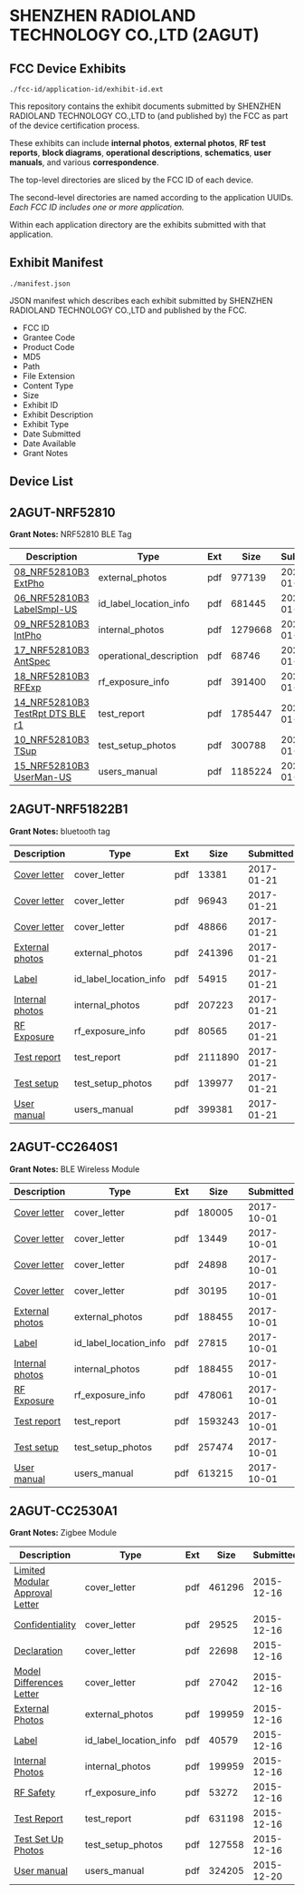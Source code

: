 # SHENZHEN RADIOLAND TECHNOLOGY CO.,LTD (2AGUT)
## FCC Device Exhibits

```
./fcc-id/application-id/exhibit-id.ext
```

This repository contains the exhibit documents submitted by SHENZHEN RADIOLAND TECHNOLOGY CO.,LTD to (and published by) the FCC as part of the device certification process.

These exhibits can include **internal photos**, **external photos**, **RF test reports**, **block diagrams**, **operational descriptions**, **schematics**, **user manuals**, and various **correspondence**.

The top-level directories are sliced by the FCC ID of each device.

The second-level directories are named according to the application UUIDs. *Each FCC ID includes one or more application.*

Within each application directory are the exhibits submitted with that application. 

## Exhibit Manifest

```
./manifest.json
```

JSON manifest which describes each exhibit submitted by SHENZHEN RADIOLAND TECHNOLOGY CO.,LTD and published by the FCC.

- FCC ID
- Grantee Code
- Product Code
- MD5
- Path
- File Extension
- Content Type
- Size
- Exhibit ID
- Exhibit Description
- Exhibit Type
- Date Submitted
- Date Available
- Grant Notes

## Device List
## 2AGUT-NRF52810
**Grant Notes:** NRF52810 BLE Tag

| Description | Type | Ext | Size | Submitted | Available |
| ----------- | ---- | --- | ---- | --------- | --------- |
| [08_NRF52810B3 ExtPho](2AGUT-NRF52810/2273c1b01fb4d2d140dbdeaa5d28c475/4587715.pdf) | external_photos | pdf | 977139 | 2020-01-14 | 2020-01-14 |
| [06_NRF52810B3 LabelSmpl-US](2AGUT-NRF52810/2273c1b01fb4d2d140dbdeaa5d28c475/4587709.pdf) | id_label_location_info | pdf | 681445 | 2020-01-14 | 2020-01-14 |
| [09_NRF52810B3 IntPho](2AGUT-NRF52810/2273c1b01fb4d2d140dbdeaa5d28c475/4587725.pdf) | internal_photos | pdf | 1279668 | 2020-01-14 | 2020-01-14 |
| [17_NRF52810B3 AntSpec](2AGUT-NRF52810/2273c1b01fb4d2d140dbdeaa5d28c475/4587749.pdf) | operational_description | pdf | 68746 | 2020-01-14 | 2020-01-14 |
| [18_NRF52810B3 RFExp](2AGUT-NRF52810/2273c1b01fb4d2d140dbdeaa5d28c475/4587750.pdf) | rf_exposure_info | pdf | 391400 | 2020-01-14 | 2020-01-14 |
| [14_NRF52810B3 TestRpt DTS BLE r1](2AGUT-NRF52810/2273c1b01fb4d2d140dbdeaa5d28c475/4587741.pdf) | test_report | pdf | 1785447 | 2020-01-14 | 2020-01-14 |
| [10_NRF52810B3 TSup](2AGUT-NRF52810/2273c1b01fb4d2d140dbdeaa5d28c475/4587731.pdf) | test_setup_photos | pdf | 300788 | 2020-01-14 | 2020-01-14 |
| [15_NRF52810B3 UserMan-US](2AGUT-NRF52810/2273c1b01fb4d2d140dbdeaa5d28c475/4587802.pdf) | users_manual | pdf | 1185224 | 2020-01-14 | 2020-01-14 |
## 2AGUT-NRF51822B1
**Grant Notes:** bluetooth tag

| Description | Type | Ext | Size | Submitted | Available |
| ----------- | ---- | --- | ---- | --------- | --------- |
| [Cover letter](2AGUT-NRF51822B1/a7862a45665666c9c41cb681459b3b6f/3266434.pdf) | cover_letter | pdf | 13381 | 2017-01-21 | 2017-01-21 |
| [Cover letter](2AGUT-NRF51822B1/a7862a45665666c9c41cb681459b3b6f/3266435.pdf) | cover_letter | pdf | 96943 | 2017-01-21 | 2017-01-21 |
| [Cover letter](2AGUT-NRF51822B1/a7862a45665666c9c41cb681459b3b6f/3266436.pdf) | cover_letter | pdf | 48866 | 2017-01-21 | 2017-01-21 |
| [External photos](2AGUT-NRF51822B1/a7862a45665666c9c41cb681459b3b6f/3266437.pdf) | external_photos | pdf | 241396 | 2017-01-21 | 2017-01-21 |
| [Label](2AGUT-NRF51822B1/a7862a45665666c9c41cb681459b3b6f/3266438.pdf) | id_label_location_info | pdf | 54915 | 2017-01-21 | 2017-01-21 |
| [Internal photos](2AGUT-NRF51822B1/a7862a45665666c9c41cb681459b3b6f/3266439.pdf) | internal_photos | pdf | 207223 | 2017-01-21 | 2017-01-21 |
| [RF Exposure](2AGUT-NRF51822B1/a7862a45665666c9c41cb681459b3b6f/3266441.pdf) | rf_exposure_info | pdf | 80565 | 2017-01-21 | 2017-01-21 |
| [Test report](2AGUT-NRF51822B1/a7862a45665666c9c41cb681459b3b6f/3266443.pdf) | test_report | pdf | 2111890 | 2017-01-21 | 2017-01-21 |
| [Test setup](2AGUT-NRF51822B1/a7862a45665666c9c41cb681459b3b6f/3266444.pdf) | test_setup_photos | pdf | 139977 | 2017-01-21 | 2017-01-21 |
| [User manual](2AGUT-NRF51822B1/a7862a45665666c9c41cb681459b3b6f/3266445.pdf) | users_manual | pdf | 399381 | 2017-01-21 | 2017-01-21 |
## 2AGUT-CC2640S1
**Grant Notes:** BLE Wireless Module

| Description | Type | Ext | Size | Submitted | Available |
| ----------- | ---- | --- | ---- | --------- | --------- |
| [Cover letter](2AGUT-CC2640S1/e1e9a287835d74969baf05e3b74c6cb1/3589109.pdf) | cover_letter | pdf | 180005 | 2017-10-01 | 2017-10-01 |
| [Cover letter](2AGUT-CC2640S1/e1e9a287835d74969baf05e3b74c6cb1/3589110.pdf) | cover_letter | pdf | 13449 | 2017-10-01 | 2017-10-01 |
| [Cover letter](2AGUT-CC2640S1/e1e9a287835d74969baf05e3b74c6cb1/3589111.pdf) | cover_letter | pdf | 24898 | 2017-10-01 | 2017-10-01 |
| [Cover letter](2AGUT-CC2640S1/e1e9a287835d74969baf05e3b74c6cb1/3589112.pdf) | cover_letter | pdf | 30195 | 2017-10-01 | 2017-10-01 |
| [External photos](2AGUT-CC2640S1/e1e9a287835d74969baf05e3b74c6cb1/3589113.pdf) | external_photos | pdf | 188455 | 2017-10-01 | 2017-10-01 |
| [Label](2AGUT-CC2640S1/e1e9a287835d74969baf05e3b74c6cb1/3589114.pdf) | id_label_location_info | pdf | 27815 | 2017-10-01 | 2017-10-01 |
| [Internal photos](2AGUT-CC2640S1/e1e9a287835d74969baf05e3b74c6cb1/3589113.pdf) | internal_photos | pdf | 188455 | 2017-10-01 | 2017-10-01 |
| [RF Exposure](2AGUT-CC2640S1/e1e9a287835d74969baf05e3b74c6cb1/3589117.pdf) | rf_exposure_info | pdf | 478061 | 2017-10-01 | 2017-10-01 |
| [Test report](2AGUT-CC2640S1/e1e9a287835d74969baf05e3b74c6cb1/3589119.pdf) | test_report | pdf | 1593243 | 2017-10-01 | 2017-10-01 |
| [Test setup](2AGUT-CC2640S1/e1e9a287835d74969baf05e3b74c6cb1/3589120.pdf) | test_setup_photos | pdf | 257474 | 2017-10-01 | 2017-10-01 |
| [User manual](2AGUT-CC2640S1/e1e9a287835d74969baf05e3b74c6cb1/3589108.pdf) | users_manual | pdf | 613215 | 2017-10-01 | 2017-10-01 |
## 2AGUT-CC2530A1
**Grant Notes:** Zigbee Module

| Description | Type | Ext | Size | Submitted | Available |
| ----------- | ---- | --- | ---- | --------- | --------- |
| [Limited Modular Approval Letter](2AGUT-CC2530A1/381e646ac9a615308cea76edb23a0d53/2844164.pdf) | cover_letter | pdf | 461296 | 2015-12-16 | 2015-12-20 |
| [Confidentiality](2AGUT-CC2530A1/381e646ac9a615308cea76edb23a0d53/2844166.pdf) | cover_letter | pdf | 29525 | 2015-12-16 | 2015-12-20 |
| [Declaration](2AGUT-CC2530A1/381e646ac9a615308cea76edb23a0d53/2844168.pdf) | cover_letter | pdf | 22698 | 2015-12-16 | 2015-12-20 |
| [Model Differences Letter](2AGUT-CC2530A1/381e646ac9a615308cea76edb23a0d53/2844169.pdf) | cover_letter | pdf | 27042 | 2015-12-16 | 2015-12-20 |
| [External Photos](2AGUT-CC2530A1/381e646ac9a615308cea76edb23a0d53/2844171.pdf) | external_photos | pdf | 199959 | 2015-12-16 | 2015-12-20 |
| [Label](2AGUT-CC2530A1/381e646ac9a615308cea76edb23a0d53/2844175.pdf) | id_label_location_info | pdf | 40579 | 2015-12-16 | 2015-12-20 |
| [Internal Photos](2AGUT-CC2530A1/381e646ac9a615308cea76edb23a0d53/2844171.pdf) | internal_photos | pdf | 199959 | 2015-12-16 | 2015-12-20 |
| [RF Safety](2AGUT-CC2530A1/381e646ac9a615308cea76edb23a0d53/2844184.pdf) | rf_exposure_info | pdf | 53272 | 2015-12-16 | 2015-12-20 |
| [Test Report](2AGUT-CC2530A1/381e646ac9a615308cea76edb23a0d53/2844180.pdf) | test_report | pdf | 631198 | 2015-12-16 | 2015-12-20 |
| [Test Set Up Photos](2AGUT-CC2530A1/381e646ac9a615308cea76edb23a0d53/2844179.pdf) | test_setup_photos | pdf | 127558 | 2015-12-16 | 2015-12-20 |
| [User manual](2AGUT-CC2530A1/381e646ac9a615308cea76edb23a0d53/2847566.pdf) | users_manual | pdf | 324205 | 2015-12-20 | 2015-12-20 |

